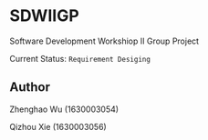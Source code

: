 # SDWIIGP
Software Development Workshiop II Group Project



Current Status: `Requirement Desiging`



## Author

Zhenghao Wu (1630003054)

Qizhou Xie (1630003056)
